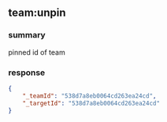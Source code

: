 ## team:unpin

### summary
pinned id of team

### response
```json
{
    "_teamId": "538d7a8eb0064cd263ea24cd",
    "_targetId": "538d7a8eb0064cd263ea24cd"
}
```
